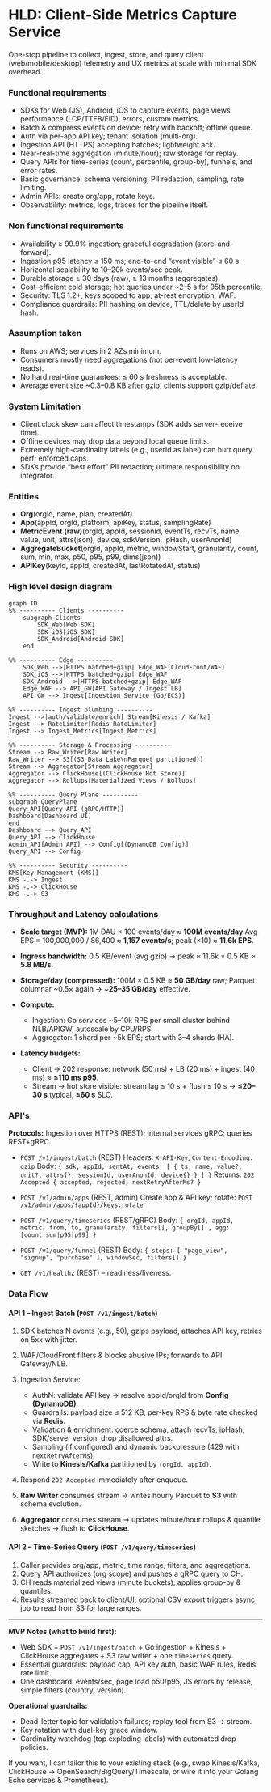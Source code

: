 # HLD: Client-Side Metrics Capture Service

One-stop pipeline to collect, ingest, store, and query client (web/mobile/desktop) telemetry and UX metrics at scale
with minimal SDK overhead.

### Functional requirements

* SDKs for Web (JS), Android, iOS to capture events, page views, performance (LCP/TTFB/FID), errors, custom metrics.
* Batch & compress events on device; retry with backoff; offline queue.
* Auth via per-app API key; tenant isolation (multi-org).
* Ingestion API (HTTPS) accepting batches; lightweight ack.
* Near-real-time aggregation (minute/hour); raw storage for replay.
* Query APIs for time-series (count, percentile, group-by), funnels, and error rates.
* Basic governance: schema versioning, PII redaction, sampling, rate limiting.
* Admin APIs: create org/app, rotate keys.
* Observability: metrics, logs, traces for the pipeline itself.

### Non functional requirements

* Availability ≥ 99.9% ingestion; graceful degradation (store-and-forward).
* Ingestion p95 latency ≤ 150 ms; end-to-end “event visible” ≤ 60 s.
* Horizontal scalability to 10–20k events/sec peak.
* Durable storage ≥ 30 days (raw), ≥ 13 months (aggregates).
* Cost-efficient cold storage; hot queries under \~2–5 s for 95th percentile.
* Security: TLS 1.2+, keys scoped to app, at-rest encryption, WAF.
* Compliance guardrails: PII hashing on device, TTL/delete by userId hash.

### Assumption taken

* Runs on AWS; services in 2 AZs minimum.
* Consumers mostly need aggregations (not per-event low-latency reads).
* No hard real-time guarantees; ≤ 60 s freshness is acceptable.
* Average event size \~0.3–0.8 KB after gzip; clients support gzip/deflate.

### System Limitation

* Client clock skew can affect timestamps (SDK adds server-receive time).
* Offline devices may drop data beyond local queue limits.
* Extremely high-cardinality labels (e.g., userId as label) can hurt query perf; enforced caps.
* SDKs provide “best effort” PII redaction; ultimate responsibility on integrator.

### Entities

* **Org**(orgId, name, plan, createdAt)
* **App**(appId, orgId, platform, apiKey, status, samplingRate)
* **MetricEvent (raw)**(orgId, appId, sessionId, eventTs, recvTs, name, value, unit, attrs(json), device, sdkVersion,
  ipHash, userAnonId)
* **AggregateBucket**(orgId, appId, metric, windowStart, granularity, count, sum, min, max, p50, p95, p99, dims(json))
* **APIKey**(keyId, appId, createdAt, lastRotatedAt, status)

### High level design diagram

```mermaid
graph TD
%% ---------- Clients ----------
    subgraph Clients
        SDK_Web[Web SDK]
        SDK_iOS[iOS SDK]
        SDK_Android[Android SDK]
    end

%% ---------- Edge ----------
    SDK_Web -->|HTTPS batched+gzip| Edge_WAF[CloudFront/WAF]
    SDK_iOS -->|HTTPS batched+gzip| Edge_WAF
    SDK_Android -->|HTTPS batched+gzip| Edge_WAF
    Edge_WAF --> API_GW[API Gateway / Ingest LB]
    API_GW --> Ingest[Ingestion Service (Go/ECS)]

%% ---------- Ingest plumbing ----------
Ingest -->|auth/validate/enrich| Stream[Kinesis / Kafka]
Ingest --> RateLimiter[Redis RateLimiter]
Ingest --> Ingest_Metrics[Ingest Metrics]

%% ---------- Storage & Processing ----------
Stream --> Raw_Writer[Raw Writer]
Raw_Writer --> S3[(S3 Data Lake\nParquet partitioned)]
Stream --> Aggregator[Stream Aggregator]
Aggregator --> ClickHouse[(ClickHouse Hot Store)]
Aggregator --> Rollups[Materialized Views / Rollups]

%% ---------- Query Plane ----------
subgraph QueryPlane
Query_API[Query API (gRPC/HTTP)]
Dashboard[Dashboard UI]
end
Dashboard --> Query_API
Query_API --> ClickHouse
Admin_API[Admin API] --> Config[(DynamoDB Config)]
Query_API --> Config

%% ---------- Security ----------
KMS[Key Management (KMS)]
KMS -.-> Ingest
KMS -.-> ClickHouse
KMS -.-> S3
```

### Throughput and Latency calculations

* **Scale target (MVP):** 1M DAU × 100 events/day ≈ **100M events/day**
  Avg EPS = 100,000,000 / 86,400 ≈ **1,157 events/s**; peak (×10) ≈ **11.6k EPS**.
* **Ingress bandwidth:** 0.5 KB/event (avg gzip) → peak ≈ 11.6k × 0.5 KB ≈ **5.8 MB/s**.
* **Storage/day (compressed):** 100M × 0.5 KB ≈ **50 GB/day** raw; Parquet columnar \~0.5× again → \~**25–35 GB/day**
  effective.
* **Compute:**

    * Ingestion: Go services \~5–10k RPS per small cluster behind NLB/APIGW; autoscale by CPU/RPS.
    * Aggregator: 1 shard per \~5k EPS; start with 3–4 shards (HA).
* **Latency budgets:**

    * Client → 202 response: network (50 ms) + LB (20 ms) + ingest (40 ms) ≈ **≤110 ms p95**.
    * Stream → hot store visible: stream lag ≤ 10 s + flush ≤ 10 s → **≤20–30 s** typical, **≤60 s** SLO.

### API's

**Protocols:** Ingestion over HTTPS (REST); internal services gRPC; queries REST+gRPC.

* `POST /v1/ingest/batch` (REST)
  Headers: `X-API-Key`, `Content-Encoding: gzip`
  Body: `{ sdk, appId, sentAt, events: [ { ts, name, value?, unit?, attrs{}, sessionId, userAnonId, device{} } ] }`
  Returns: `202 Accepted { accepted, rejected, nextRetryAfterMs? }`

* `POST /v1/admin/apps` (REST, admin)
  Create app & API key; rotate: `POST /v1/admin/apps/{appId}/keys:rotate`

* `POST /v1/query/timeseries` (REST/gRPC)
  Body: `{ orgId, appId, metric, from, to, granularity, filters[], groupBy[] , agg: [count|sum|p95|p99] }`

* `POST /v1/query/funnel` (REST)
  Body: `{ steps: [ "page_view", "signup", "purchase" ], windowSec, filters[] }`

* `GET /v1/healthz` (REST) – readiness/liveness.

### Data Flow

#### API 1 – Ingest Batch (`POST /v1/ingest/batch`)

1. SDK batches N events (e.g., 50), gzips payload, attaches API key, retries on 5xx with jitter.
2. WAF/CloudFront filters & blocks abusive IPs; forwards to API Gateway/NLB.
3. Ingestion Service:

    * AuthN: validate API key → resolve appId/orgId from **Config (DynamoDB)**.
    * Guardrails: payload size ≤ 512 KB; per-key RPS & byte rate checked via **Redis**.
    * Validation & enrichment: coerce schema, attach recvTs, ipHash, SDK/server version, drop disallowed attrs.
    * Sampling (if configured) and dynamic backpressure (429 with `nextRetryAfterMs`).
    * Write to **Kinesis/Kafka** partitioned by `(orgId, appId)`.
4. Respond `202 Accepted` immediately after enqueue.
5. **Raw Writer** consumes stream → writes hourly Parquet to **S3** with schema evolution.
6. **Aggregator** consumes stream → updates minute/hour rollups & quantile sketches → flush to **ClickHouse**.

#### API 2 – Time-Series Query (`POST /v1/query/timeseries`)

1. Caller provides org/app, metric, time range, filters, and aggregations.
2. Query API authorizes (org scope) and pushes a gRPC query to CH.
3. CH reads materialized views (minute buckets); applies group-by & quantiles.
4. Results streamed back to client/UI; optional CSV export triggers async job to read from S3 for large ranges.

---

**MVP Notes (what to build first):**

* Web SDK + `POST /v1/ingest/batch` + Go ingestion + Kinesis + ClickHouse aggregates + S3 raw writer + one `timeseries`
  query.
* Essential guardrails: payload cap, API key auth, basic WAF rules, Redis rate limit.
* One dashboard: events/sec, page load p50/p95, JS errors by release, simple filters (country, version).

**Operational guardrails:**

* Dead-letter topic for validation failures; replay tool from S3 → stream.
* Key rotation with dual-key grace window.
* Cardinality watchdog (top exploding labels) with automated drop policies.

If you want, I can tailor this to your existing stack (e.g., swap Kinesis/Kafka, ClickHouse →
OpenSearch/BigQuery/Timescale, or wire it into your Golang Echo services & Prometheus).
